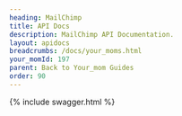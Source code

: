 ```yaml
---
heading: MailChimp
title: API Docs
description: MailChimp API Documentation.
layout: apidocs
breadcrumbs: /docs/your_moms.html
your_momId: 197
parent: Back to Your_mom Guides
order: 90
---
```


{% include swagger.html %}
